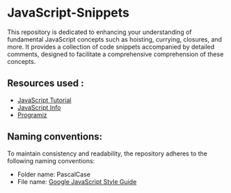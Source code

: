 # JavaScript-Snippets

This repository is dedicated to enhancing your understanding of fundamental JavaScript concepts such as hoisting, currying, closures, and more. It provides a collection of code snippets accompanied by detailed comments, designed to facilitate a comprehensive comprehension of these concepts.

## Resources used :
- [JavaScript Tutorial](https://www.javascripttutorial.net/)
- [JavaScript Info](https://javascript.info/)
- [Programiz](https://www.programiz.com/javascript)

## Naming conventions:
To maintain consistency and readability, the repository adheres to the following naming conventions:
- Folder name: PascalCase
- File name: [Google JavaScript Style Guide](https://google.github.io/styleguide/jsguide.html#file-name)
